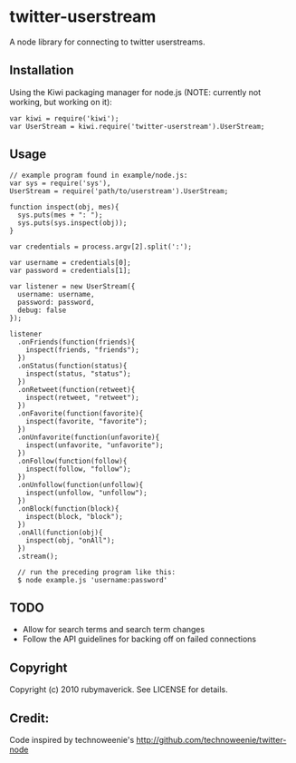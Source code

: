 # twitter-userstream

A node library for connecting to twitter userstreams.

## Installation

Using the Kiwi packaging manager for node.js (NOTE: currently not working, but working on it):

    var kiwi = require('kiwi');
    var UserStream = kiwi.require('twitter-userstream').UserStream;

## Usage

    // example program found in example/node.js:
    var sys = require('sys'),
    UserStream = require('path/to/userstream').UserStream;
    
    function inspect(obj, mes){
      sys.puts(mes + ": ");
      sys.puts(sys.inspect(obj));
    }

    var credentials = process.argv[2].split(':');

    var username = credentials[0];
    var password = credentials[1];

    var listener = new UserStream({
      username: username,
      password: password,
      debug: false
    });

    listener
      .onFriends(function(friends){
        inspect(friends, "friends");
      })
      .onStatus(function(status){
        inspect(status, "status");
      })
      .onRetweet(function(retweet){
        inspect(retweet, "retweet");
      })
      .onFavorite(function(favorite){
        inspect(favorite, "favorite");
      })
      .onUnfavorite(function(unfavorite){
        inspect(unfavorite, "unfavorite");
      })
      .onFollow(function(follow){
        inspect(follow, "follow");
      })
      .onUnfollow(function(unfollow){
        inspect(unfollow, "unfollow");
      })
      .onBlock(function(block){
        inspect(block, "block");
      })
      .onAll(function(obj){
        inspect(obj, "onAll");
      })
      .stream();
      
      // run the preceding program like this:
      $ node example.js 'username:password'

## TODO

* Allow for search terms and search term changes
* Follow the API guidelines for backing off on failed connections

## Copyright

Copyright (c) 2010 rubymaverick. See LICENSE for details.

## Credit:

Code inspired by technoweenie's http://github.com/technoweenie/twitter-node